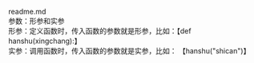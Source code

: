 readme.md</br>
参数：形参和实参</br>
  形参：定义函数时，传入函数的参数就是形参，比如：【def hanshu(xingchang):】</br>
  实参：调用函数时，传入函数的参数就是实参，比如： 【hanshu("shican")】</br>
